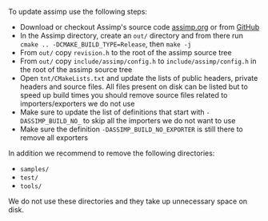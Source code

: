 To update assimp use the following steps:

- Download or checkout Assimp's source code [assimp.org](http://www.assimp.org) or from
  [GitHub](https://github.com/assimp/assimp)
- In the Assimp directory, create an `out/` directory and from there run
  `cmake .. -DCMAKE_BUILD_TYPE=Release`, then `make -j`
- From `out/` copy `revision.h` to the root of the assimp source tree
- From `out/` copy `include/assimp/config.h` to `include/assimp/config.h` in the root of the assimp source tree
- Open `tnt/CMakeLists.txt` and update the lists of public headers, private headers and source
  files. All files present on disk can be listed but to speed up build times you should remove
  source files related to importers/exporters we do not use
- Make sure to update the list of definitions that start with `-DASSIMP_BUILD_NO_` to skip all
  the importers we do not want to use
- Make sure the definition `-DASSIMP_BUILD_NO_EXPORTER` is still there to remove all exporters

In addition we recommend to remove the following directories:
- `samples/`
- `test/`
- `tools/`

We do not use these directories and they take up unnecessary space on disk.
